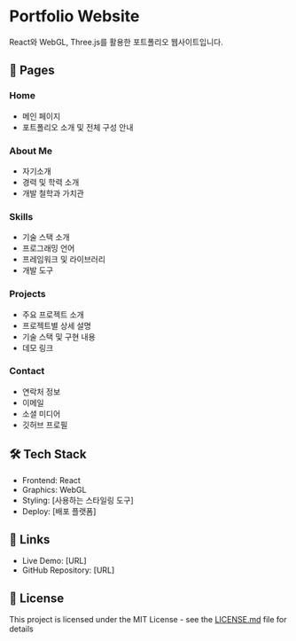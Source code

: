 # Portfolio Website

React와 WebGL, Three.js를 활용한 포트폴리오 웹사이트입니다.

## 🚀 Pages

### Home
- 메인 페이지
- 포트폴리오 소개 및 전체 구성 안내

### About Me 
- 자기소개
- 경력 및 학력 소개
- 개발 철학과 가치관

### Skills
- 기술 스택 소개
- 프로그래밍 언어
- 프레임워크 및 라이브러리
- 개발 도구

### Projects
- 주요 프로젝트 소개
- 프로젝트별 상세 설명
- 기술 스택 및 구현 내용
- 데모 링크

### Contact
- 연락처 정보
- 이메일
- 소셜 미디어
- 깃허브 프로필

## 🛠 Tech Stack

- Frontend: React
- Graphics: WebGL
- Styling: [사용하는 스타일링 도구]
- Deploy: [배포 플랫폼]

## 🔗 Links

- Live Demo: [URL]
- GitHub Repository: [URL]

## 📝 License

This project is licensed under the MIT License - see the [LICENSE.md](LICENSE.md) file for details
